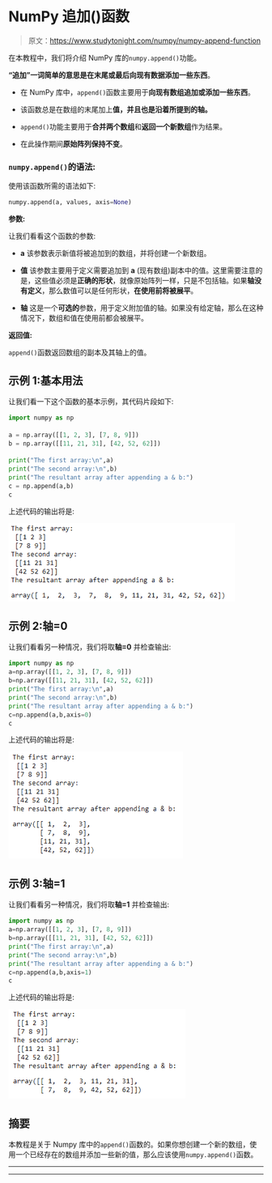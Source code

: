 # NumPy 追加()函数

> 原文：<https://www.studytonight.com/numpy/numpy-append-function>

在本教程中，我们将介绍 NumPy 库的`numpy.append()`功能。

**“追加”**一词简单的意思是**在末尾或最后向现有数据添加一些东西**。

*   在 NumPy 库中，`append()`函数主要用于**向现有数组追加或添加一些东西**。

*   该函数总是在数组的末尾加上**值，并且也是沿着所提到的轴。**

*   `append()`功能主要用于**合并两个数组**和**返回一个新数组**作为结果。

*   在此操作期间**原始阵列保持不变**。

### `numpy.append()`的语法:

使用该函数所需的语法如下:

```py
numpy.append(a, values, axis=None)
```

**参数:**

让我们看看这个函数的参数:

*   **a**
    该参数表示新值将被追加到的数组，并将创建一个新数组。

*   **值**
    该参数主要用于定义需要追加到 **a** (现有数组)副本中的值。这里需要注意的是，这些值必须是**正确的形状**，就像原始阵列一样，只是不包括轴。如果**轴没有定义**，那么数值可以是任何形状，**在使用前将被展平**。

*   **轴**
    这是一个**可选的**参数，用于定义附加值的轴。如果没有给定轴，那么在这种情况下，数组和值在使用前都会被展平。

**返回值:**

`append()`函数返回数组的副本及其轴上的值。

## 示例 1:基本用法

让我们看一下这个函数的基本示例，其代码片段如下:

```py
import numpy as np  

a = np.array([[1, 2, 3], [7, 8, 9]])  
b = np.array([[11, 21, 31], [42, 52, 62]])  

print("The first array:\n",a)
print("The second array:\n",b)
print("The resultant array after appending a & b:")
c = np.append(a,b)  
c 
```

上述代码的输出将是:

![numpy append() function example](img/d44e70d8c41c802e22990792e144c877.png)

## 示例 2:轴=0

让我们看看另一种情况，我们将取**轴=0** 并检查输出:

```py
import numpy as np  
a=np.array([[1, 2, 3], [7, 8, 9]])  
b=np.array([[11, 21, 31], [42, 52, 62]])  
print("The first array:\n",a)
print("The second array:\n",b)
print("The resultant array after appending a & b:")
c=np.append(a,b,axis=0)  
c 
```

上述代码的输出将是:

![numpy append() function example](img/fd344f77baf22b228dd94545398fa1ba.png)

## 示例 3:轴=1

让我们看看另一种情况，我们将取**轴=1** 并检查输出:

```py
import numpy as np  
a=np.array([[1, 2, 3], [7, 8, 9]])  
b=np.array([[11, 21, 31], [42, 52, 62]])  
print("The first array:\n",a)
print("The second array:\n",b)
print("The resultant array after appending a & b:")
c=np.append(a,b,axis=1)  
c 
```

上述代码的输出将是:

![numpy append() function example](img/9cbdc5b026e05da99ed219125ce5d8ea.png)

## 摘要

本教程是关于 Numpy 库中的`append()`函数的。如果你想创建一个新的数组，使用一个已经存在的数组并添加一些新的值，那么应该使用`numpy.append()`函数。

* * *

* * *